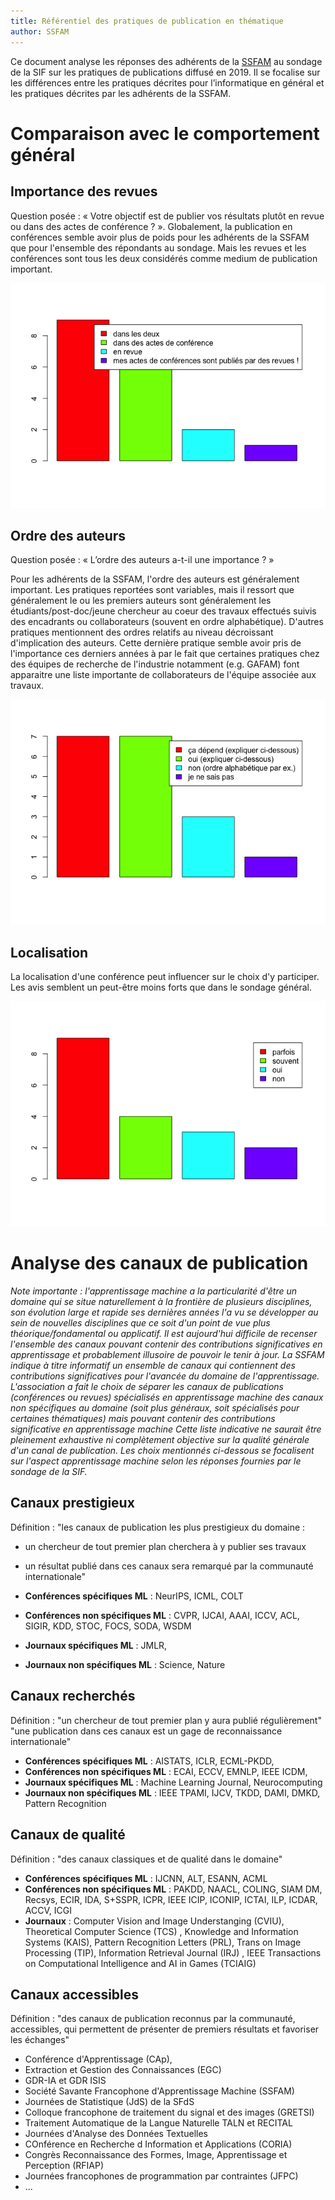 ```yaml
---
title: Référentiel des pratiques de publication en thématique
author: SSFAM
---
```


Ce document analyse les réponses des adhérents de la [SSFAM](http://ssfam.org) au sondage de la SIF sur les pratiques de publications diffusé en 2019. Il se focalise sur les différences entre les pratiques décrites pour l’informatique en général et les pratiques décrites par les adhérents de la SSFAM.

# Comparaison avec le comportement général

##	Importance des revues

Question posée : « Votre objectif est de publier vos résultats plutôt en revue ou dans des actes de conférence ? ».
Globalement, la publication en conférences semble avoir plus de poids pour les adhérents de la SSFAM que pour l'ensemble des répondants au sondage. Mais les revues et les conférences sont tous les deux considérés comme medium de publication important.

![](figure-gfm/ssfam/revuevsconf-1.png)

## Ordre des auteurs

Question posée : « L’ordre des auteurs a-t-il une importance ? »

Pour les adhérents de la SSFAM, l'ordre des auteurs est généralement important. Les pratiques reportées sont variables, mais il ressort que généralement le ou les premiers auteurs sont généralement les étudiants/post-doc/jeune chercheur au coeur des travaux effectués suivis des encadrants ou collaborateurs (souvent en ordre alphabétique). D'autres pratiques mentionnent des ordres relatifs au niveau décroissant d'implication des auteurs. Cette dernière pratique semble avoir pris de l'importance ces derniers années à par le fait que certaines pratiques chez des équipes de recherche de l'industrie notamment (e.g. GAFAM) font apparaitre une liste importante de collaborateurs de l'équipe associée aux travaux.

![](figure-gfm/ssfam/ordreauteurs-1.png)

## Localisation

La localisation d'une conférence peut influencer sur le choix d'y participer. Les avis semblent un peut-être moins forts que dans le sondage général.

![](figure-gfm/ssfam/influencelocalisation-1.png)

# Analyse des canaux de publication

*Note importante : l'apprentissage machine a la particularité d'être un domaine qui se situe naturellement à la frontière de plusieurs disciplines, son évolution large et rapide ses dernières années l'a vu se développer au sein de nouvelles disciplines que ce soit d'un point de vue plus théorique/fondamental ou applicatif. Il est aujourd'hui difficile de recenser l'ensemble des canaux pouvant contenir des contributions significatives en apprentissage et probablement illusoire de pouvoir le tenir à jour. La SSFAM indique à titre informatif un ensemble de canaux qui contiennent des contributions significatives pour l'avancée du domaine de l'apprentissage. L'association a fait le choix de séparer les canaux de publications (conférences ou revues) spécialisés en apprentissage machine des canaux non spécifiques au domaine (soit plus généraux, soit spécialisés pour certaines thématiques) mais pouvant contenir des contributions significative en apprentissage machine Cette liste indicative ne saurait être pleinement exhaustive ni complètement objective sur la qualité générale d'un canal de publication. Les choix mentionnés ci-dessous se focalisent sur l'aspect apprentissage machine selon les réponses fournies par le sondage de la SIF.* 

## Canaux prestigieux

Définition : "les canaux de publication les plus prestigieux du domaine :

- un chercheur de tout premier plan cherchera à y publier ses travaux
- un résultat publié dans ces canaux sera remarqué par la communauté internationale"

- **Conférences spécifiques ML** : NeurIPS, ICML, COLT
- **Conférences non spécifiques ML** : CVPR, IJCAI, AAAI, ICCV, ACL, SIGIR, KDD, STOC, FOCS, SODA, WSDM
- **Journaux spécifiques ML** : JMLR, 
- **Journaux non spécifiques ML** : Science, Nature

## Canaux recherchés

Définition : "un chercheur de tout premier plan y aura publié régulièrement"
"une publication dans ces canaux est un gage de reconnaissance internationale"

- **Conférences spécifiques ML** : AISTATS, ICLR, ECML-PKDD, 
- **Conférences non spécifiques ML** : ECAI, ECCV, EMNLP, IEEE ICDM, 
- **Journaux spécifiques ML** : Machine Learning Journal, Neurocomputing
- **Journaux non spécifiques ML** : IEEE TPAMI, IJCV,  TKDD,  DAMI,  DMKD, Pattern Recognition

## Canaux de qualité

Définition : "des canaux classiques et de qualité dans le domaine"

- **Conférences spécifiques ML** : IJCNN, ALT, ESANN, ACML 
- **Conférences non spécifiques ML** : PAKDD, NAACL, COLING, SIAM DM, Recsys, ECIR, IDA, S+SSPR, ICPR, IEEE ICIP, ICONIP, ICTAI, ILP, ICDAR, ACCV, ICGI
- **Journaux** : Computer Vision and Image Understanging (CVIU), Theoretical Computer Science (TCS) , Knowledge and Information Systems (KAIS), Pattern Recognition Letters (PRL), Trans on Image Processing (TIP), Information Retrieval Journal (IRJ) , IEEE Transactions on Computational Intelligence and AI in Games (TCIAIG)

## Canaux accessibles

Définition : "des canaux de publication reconnus par la communauté,
accessibles, qui permettent de présenter de premiers résultats
et favoriser les échanges"

- Conférence d'Apprentissage (CAp),
- Extraction et Gestion des Connaissances (EGC)
- GDR-IA et GDR ISIS
- Société Savante Francophone d'Apprentissage Machine (SSFAM)
- Journées de Statistique (JdS) de la SFdS
- Colloque francophone de traitement du signal et des images (GRETSI)
- Traitement Automatique de la Langue Naturelle TALN et RECITAL
- Journées d'Analyse des Données Textuelles
- COnférence en Recherche d Information et Applications (CORIA)
- Congrès Reconnaissance des Formes, Image, Apprentissage et Perception (RFIAP)
- Journées francophones de programmation par contraintes (JFPC)
- ...